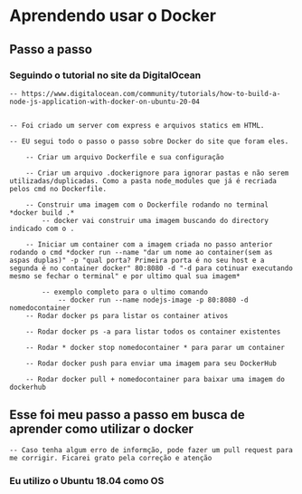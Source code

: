 # Aprendendo usar o Docker

## Passo a passo

### Seguindo o tutorial no site da DigitalOcean

    -- https://www.digitalocean.com/community/tutorials/how-to-build-a-node-js-application-with-docker-on-ubuntu-20-04


    -- Foi criado um server com express e arquivos statics em HTML.

    -- EU segui todo o passo o passo sobre Docker do site que foram eles.

        -- Criar um arquivo Dockerfile e sua configuração

        -- Criar um arquivo .dockerignore para ignorar pastas e não serem utilizadas/duplicadas. Como a pasta node_modules que já é recriada pelos cmd no Dockerfile.

        -- Construir uma imagem com o Dockerfile rodando no terminal *docker build .*
            -- docker vai construir uma imagem buscando do directory indicado com o .

        -- Iniciar um container com a imagem criada no passo anterior rodando o cmd *docker run --name "dar um nome ao container(sem as aspas duplas)" -p "qual porta? Primeira porta é no seu host e a segunda é no container docker" 80:8080 -d "-d para cotinuar executando mesmo se fechar o terminal" e por ultimo qual sua imagem*

            -- exemplo completo para o ultimo comando
                -- docker run --name nodejs-image -p 80:8080 -d nomedocontainer
        -- Rodar docker ps para listar os container ativos

        -- Rodar docker ps -a para listar todos os container existentes

        -- Rodar * docker stop nomedocontainer * para parar um container

        -- Rodar docker push para enviar uma imagem para seu DockerHub

        -- Rodar docker pull + nomedocontainer para baixar uma imagem do dockerhub

## Esse foi meu passo a passo em busca de aprender como utilizar o docker

    -- Caso tenha algum erro de informção, pode fazer um pull request para me corrigir. Ficarei grato pela correção e atenção

### Eu utilizo o Ubuntu 18.04 como OS
